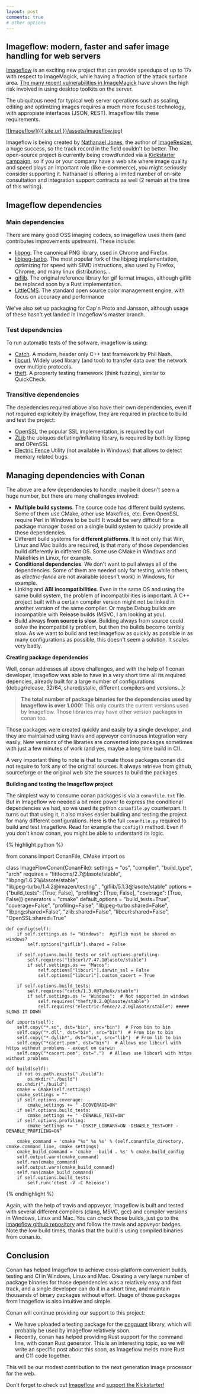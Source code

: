 ```yaml
---
layout: post
comments: true
# other options
---
```


<h2 class="section-heading">Imageflow: modern, faster and safer image handling for web servers</h2>

[Imageflow](https://www.imageflow.io/) is an exciting new project that can provide speedups
of up to 17x with respect to ImageMagick, while having a fraction of the attack surface area. [The many recent vulnerabilities in 
ImageMagick](https://www.cvedetails.com/vulnerability-list/vendor_id-1749/Imagemagick.html) have shown the high risk involved in using desktop toolkits on the server.

The ubiquitous need for typical web server
operations such as scaling, editing and optimizing images requires a much more focused technology, with
appropiate interfaces (JSON, REST). Imageflow fills these requirements.

[![Imageflow]({{ site.url }}/assets/imageflow.jpg)](https://www.imageflow.io/)

Imageflow is being created by [Nathanael Jones](http://www.nathanaeljones.com/), the author of [ImageResizer](https://imageresizing.net/),
a huge success, so the track record in the field couldn't be better. The open-source project is currently being crowdfunded via a [Kickstarter campaign](https://www.kickstarter.com/projects/njones/imageflow-respect-the-pixels-a-secure-alt-to-image), 
so if you or your company have a web site where image quality and speed plays an important role (like e-commerce), you
might seriously consider supporting it. Nathanael is offering a limited number of on-site consultation and integration support contracts as well (2 remain at the time of this writing).


<h2 class="section-heading">Imageflow dependencies</h2>

<h3 class="section-heading">Main dependencies</h3>

There are many good OSS imaging codecs, so imageflow uses them (and contributes improvements upstream). These include:

- [libpng](http://www.libpng.org). The canonical PNG library, used in Chrome and Firefox.
- [libjpeg-turbo](https://github.com/libjpeg-turbo/libjpeg-turbo). The most popular fork of the libjpeg implementation,
  optimizing for speed with SIMD instructions, also used by Firefox, Chrome, and many linux distributions...
- [giflib](http://giflib.sourceforge.net/). The original reference library for gif format images, although giflib be replaced soon by a Rust implementation.
- [LittleCMS](http://www.littlecms.com/). The standard open source color management engine, with focus on accuracy and performance

We've also set up packaging for Cap'n Proto and Jansson, although usage of these hasn't yet landed in Imageflow's master branch.

<h3 class="section-heading">Test dependencies</h3>

To run automatic tests of the sofware, imageflow is using:

- [Catch](https://github.com/philsquared/Catch). A modern, header only C++ test framework by Phil Nash.
- [libcurl](https://curl.haxx.se/). Widely used library (and tool) to transfer data over the network over multiple protocols.
- [theft](https://github.com/silentbicycle/theft). A proprerty testing framework (think fuzzing), similar to QuickCheck.

<h3 class="section-heading">Transitive dependencies</h3>

The depedencies required above also have their own dependencies, even if not required explicitely by imageflow, they
are required in practice to build and test the project:

- [OpenSSL](https://www.openssl.org) the popular SSL implementation, is required by curl
- [ZLib](http://www.zlib.net) the ubiquos deflating/inflating library, is required by both by libpng and OPenSSL
- [Electric Fence](http://elinux.org/Electric_Fence) Utility (not available in Windows) that allows to detect memory related bugs. 
 

<h2 class="section-heading">Managing dependencies with Conan</h2>

The above are a few dependencies to handle, maybe it doesn't seem a huge number,
but there are many challenges involved:

- **Multiple build systems**. The source code has different build systems. Some of them use CMake,
  other use Makefiles, etc. Even OpenSSL require Perl in Windows to be built! It would be very difficult for
  a package manager based on a single build system to quickly provide all these dependencies.
- Different build systems for **different platforms**. It is not only that Win, Linux and Mac builds are required,
  is that many of those dependencies build differently in different OS. Some use CMake in Windows and Makefiles in
  Linux, for example.
- **Conditional dependencies**. We don't want to pull always all of the dependencies. Some of them are needed only
  for testing, while others, as *electric-fence* are not available (doesn't work) in Windows, for example. 
- Linking and **ABI incompatibilities**. Even in the same OS and using the same build system, the problem of
  incompatibilities is important. A C++ project built with a certain compiler version might not be linked in another
  version of the same compiler. Or maybe Debug builds are incompatible with Release builds (MSVC, I am looking at you).
- Build always **from source is slow**. Building always from source could solve the incompatibility problem, but then the
  builds become terribly slow. As we want to build and test Imageflow as quickly as possible in as many configurations as
  possible, this doesn't seem a solution. It scales very badly.


**Creating package dependencies**

Well, conan addresses all above challenges, and with the help of 1 conan developer, Imageflow was able to have 
in a very short time all its required depencies, already built for a large number of configurations (debug/release, 32/64, shared/static, 
different compilers and versions...):

> **The total number of package binaries for the dependencies used by Imageflow is over 1.000!** This only
> counts the current versions used by Imageflow. Those libraries may have other version packages in conan too.

Those packages were created quickly and easily by a single developer, and they are maintained using 
travis and appveyor continuous integration very easily. New versions of the libraries are converted into
packages sometimes with just a few minutes of work (and yes, maybe a long time build in CI).

A very important thing to note is that to create those packages conan did not require to fork any of the
original sources. It always retrieve from github, sourceforge or the original web site the sources to build
the packages.


**Building and testing the Imageflow project**

The simplest way to consume conan packages is via a ``conanfile.txt`` file. But in Imageflow we needed a bit more power
to express the conditional dependencies we had, so we used its python ``conanfile.py`` counterpart. It turns out that
using it, it also makes easier building and testing the project for many different configurations. Here is the
full ``conanfile.py`` required to build and test Imageflow. Read for example the ``config()`` method. Even if you
don't know conan, you might be able to understand its logic.

{% highlight python %}

from conans import ConanFile, CMake
import os

class ImageFlowConan(ConanFile):
    settings = "os", "compiler", "build_type", "arch"
    requires = "littlecms/2.7@lasote/stable", "libpng/1.6.21@lasote/stable", \
               "libjpeg-turbo/1.4.2@imazen/testing" , "giflib/5.1.3@lasote/stable"
    options = {"build_tests": [True, False], "profiling": [True, False], "coverage": [True, False]}
    generators = "cmake"
    default_options = "build_tests=True", "coverage=False", "profiling=False", "libjpeg-turbo:shared=False", \
                      "libpng:shared=False", "zlib:shared=False", "libcurl:shared=False", \
                      "OpenSSL:shared=True"

    def config(self):
        if self.settings.os != "Windows":  #giflib must be shared on windows?
            self.options["giflib"].shared = False

        if self.options.build_tests or self.options.profiling:
            self.requires("libcurl/7.47.1@lasote/stable")
            if self.settings.os == "Macos":
                self.options["libcurl"].darwin_ssl = False
                self.options["libcurl"].custom_cacert = True

        if self.options.build_tests:
            self.requires("catch/1.3.0@TyRoXx/stable")
            if self.settings.os != "Windows":  # Not supported in windows
                self.requires("theft/0.2.0@lasote/stable")
                self.requires("electric-fence/2.2.0@lasote/stable") ##### SLOWS IT DOWN

    def imports(self):
        self.copy("*.so", dst="bin", src="bin")  # From bin to bin
        self.copy("*.dll", dst="bin", src="bin")  # From bin to bin
        self.copy("*.dylib*", dst="bin", src="lib")  # From lib to bin
        self.copy("*cacert.pem", dst="bin")  # Allows use libcurl with https without problems - except on darwin
        self.copy("*cacert.pem", dst=".")  # Allows use libcurl with https without problems

    def build(self):
        if not os.path.exists("./build"):
            os.mkdir("./build")
        os.chdir("./build")
        cmake = CMake(self.settings)
        cmake_settings = ""
        if self.options.coverage:
            cmake_settings += " -DCOVERAGE=ON"
        if self.options.build_tests:
            cmake_settings += " -DENABLE_TEST=ON"
        if self.options.profiling:
            cmake_settings += " -DSKIP_LIBRARY=ON -DENABLE_TEST=OFF -DENABLE_PROFILING=ON"

        cmake_command = 'cmake "%s" %s %s' % (self.conanfile_directory, cmake.command_line, cmake_settings)
        cmake_build_command = 'cmake --build . %s' % cmake.build_config
        self.output.warn(cmake_command)
        self.run(cmake_command)
        self.output.warn(cmake_build_command)
        self.run(cmake_build_command)
        if self.options.build_tests:
            self.run('ctest -V -C Release')
{% endhighlight %}

Again, with the help of travis and appveyor, Imageflow is built and tested with several different compilers (clang, MSVC, gcc) and compiler versions in
Windows, Linux and Mac. You can check those builds, just go to the [imageflow github repository](https://github.com/imazen/imageflow)
and follow the travis and appveyor badges. Note the low build times, thanks that the build is using compiled binaries from conan.io.

<h2 class="section-heading">Conclusion</h2>

Conan has helped Imageflow to achieve cross-platform convenient builds, testing and CI in Windows, Linux and Mac. Creating a very
large number of package binaries for those dependencies was a relatively easy and fast track, and a single developer can do it
in a short time, and maintain thousands of binary packages without effort. Usage of those packages from Imageflow is also
intuitive and simple.

Conan will continue providing our support to this project:

- We have uploaded a testing package for the [pngquant](https://github.com/pornel/pngquant) library, which will probably be used by imageflow relatively soon.
- Recently, conan has helped providing Rust support for the command line, with conan Rust generator.
  This is an interesting topic, so we will write an specific post about this soon, as Imageflow melds more Rust and C11 code together. 

This will be our modest contribution to the next generation image processor for the web.

Don't forget to check out [Imageflow](https://www.imageflow.io) and [support the Kickstarter!](https://www.kickstarter.com/projects/njones/imageflow-respect-the-pixels-a-secure-alt-to-image)
